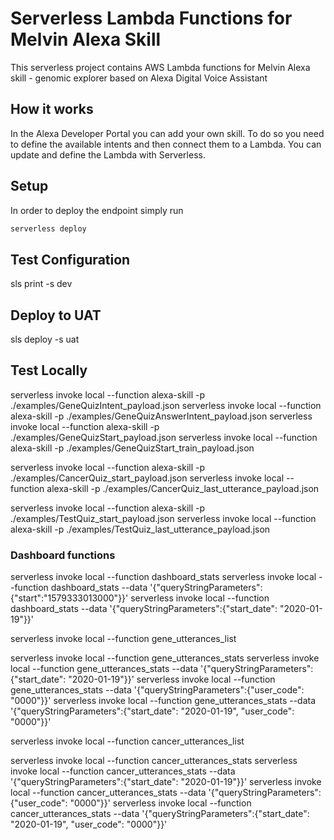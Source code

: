 # Serverless Lambda Functions for Melvin Alexa Skill

This serverless project contains AWS Lambda functions for Melvin Alexa skill - genomic explorer based on Alexa Digital Voice Assistant


## How it works

In the Alexa Developer Portal you can add your own skill. To do so you need to define the available intents and then connect them to a Lambda. You can update and define the Lambda with Serverless.

## Setup

In order to deploy the endpoint simply run

```bash
serverless deploy
```

## Test Configuration
sls print -s dev

## Deploy to UAT
sls deploy -s uat

## Test Locally

serverless invoke local --function alexa-skill -p ./examples/GeneQuizIntent_payload.json
serverless invoke local --function alexa-skill -p ./examples/GeneQuizAnswerIntent_payload.json
serverless invoke local --function alexa-skill -p ./examples/GeneQuizStart_payload.json
serverless invoke local --function alexa-skill -p ./examples/GeneQuizStart_train_payload.json

serverless invoke local --function alexa-skill -p ./examples/CancerQuiz_start_payload.json
serverless invoke local --function alexa-skill -p ./examples/CancerQuiz_last_utterance_payload.json

serverless invoke local --function alexa-skill -p ./examples/TestQuiz_start_payload.json
serverless invoke local --function alexa-skill -p ./examples/TestQuiz_last_utterance_payload.json

### Dashboard functions
serverless invoke local --function dashboard_stats
serverless invoke local --function dashboard_stats --data '{"queryStringParameters":{"start":"1579333013000"}}'
serverless invoke local --function dashboard_stats --data '{"queryStringParameters":{"start_date": "2020-01-19"}}'

serverless invoke local --function gene_utterances_list

serverless invoke local --function gene_utterances_stats
serverless invoke local --function gene_utterances_stats --data '{"queryStringParameters":{"start_date": "2020-01-19"}}'
serverless invoke local --function gene_utterances_stats --data '{"queryStringParameters":{"user_code": "0000"}}'
serverless invoke local --function gene_utterances_stats --data '{"queryStringParameters":{"start_date": "2020-01-19", "user_code": "0000"}}'


serverless invoke local --function cancer_utterances_list

serverless invoke local --function cancer_utterances_stats
serverless invoke local --function cancer_utterances_stats --data '{"queryStringParameters":{"start_date": "2020-01-19"}}'
serverless invoke local --function cancer_utterances_stats --data '{"queryStringParameters":{"user_code": "0000"}}'
serverless invoke local --function cancer_utterances_stats --data '{"queryStringParameters":{"start_date": "2020-01-19", "user_code": "0000"}}'